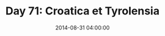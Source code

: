 ---
permalink: /jekyll/update/2014/08/31/day71
redirect_to: http://arounddh.elotroalex.com/jekyll/update/2014/08/31/day71
layout: post
title:  "Day 71: Croatica et Tyrolensia"
date:   2014-08-31 04:00:00
categories: jekyll update
---